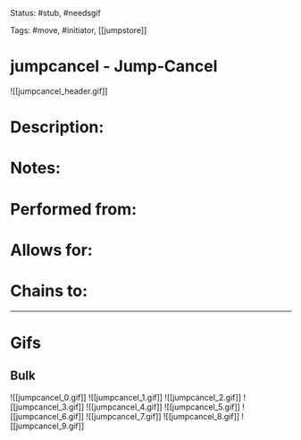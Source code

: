 Status: #stub, #needsgif 

Tags: #move, #initiator, [[jumpstore]]

# jumpcancel - Jump-Cancel
![[jumpcancel_header.gif]]
# Description:


# Notes:


# Performed from:


# Allows for:


# Chains to:


___
# Gifs
## Bulk
![[jumpcancel_0.gif]]
![[jumpcancel_1.gif]]
![[jumpcancel_2.gif]]
![[jumpcancel_3.gif]]
![[jumpcancel_4.gif]]
![[jumpcancel_5.gif]]
![[jumpcancel_6.gif]]
![[jumpcancel_7.gif]]
![[jumpcancel_8.gif]]
![[jumpcancel_9.gif]]